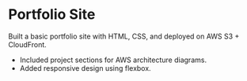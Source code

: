 # Portfolio Site

Built a basic portfolio site with HTML, CSS, and deployed on AWS S3 + CloudFront.

- Included project sections for AWS architecture diagrams.
- Added responsive design using flexbox.